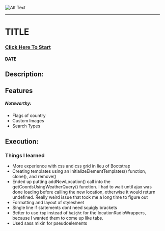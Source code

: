 ![Alt Text](image-link)

---

# TITLE

### [Click Here To Start](link)

#### **DATE** 

## Description:

## Features

##### Noteworthy:
- Flags of country
- Custom Images
- Search Types

## Execution:

### Things I learned
- More experience with css and css grid in lieu of Bootstrap
- Creating templates using an initializeElementTemplates() function, clone(), and remove()
- Ended up putting addNewLocation() call into the getCoordsUsingWeatherQuery() function. I had to wait until ajax was done loading before calling the new location, otherwise it would return undefined. Really weird issue that took me a long time to figure out
- Formatting and layout of stylesheet
- Single line if statements dont need squigly brackets
- Better to use `top` instead of `height` for the locationRadioWrappers, because I wanted them to come up like tabs.
- Used sass mixin for pseudoelements